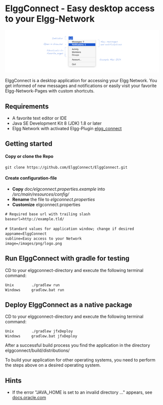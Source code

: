 # ElggConnect - Easy desktop access to your Elgg-Network

![ElggConnect Icon](doc/images/screenshot.png)


ElggConnect is a desktop application for accessing your Elgg Network. You get informed of new messages and notifications or
easily visit your favorite Elgg-Network-Pages with custom shortcuts.


## Requirements

- A favorite text editor or IDE
- Java SE Development Kit 8 (JDK) 1.8 or later 
- Elgg Network with activated Elgg-Plugin [elgg_connect](https://github.com/ElggConnect/elgg_connect.git)

## Getting started


#### Copy or clone the Repo
```
git clone https://github.com/ElggConnect/ElggConnect.git
```
#### Create configuration-file

* **Copy** *doc/elgconnect.properties.example* into */src/main/resources/config/*
* **Rename** the file to *elgconnect.properties*
* **Customize** elgconnect.properties

```
# Required base url with trailing slash
baseurl=http://example.tld/

# Standard values for application window; change if desired
appname=ElggConnect
subline=Easy access to your Network
image=/images/png/logo.png

```

## Run ElggConnect with gradle for testing

CD to your elggconnect-directory and execute the following terminal command:

```
Unix        ./gradlew run
Windows     gradlew.bat run

```

## Deploy ElggConnect as a native package

CD to your elggconnect-directory and execute the following terminal command:

```
Unix        ./gradlew jfxDeploy
Windows     gradlew.bat jfxDeploy

```

After a successful build process you find the application in the directory elggconnect/build/distributions/

To build your application for other operating systems, you need to perform the steps above on a desired operating system.

## Hints

* If the error "JAVA\_HOME is set to an invalid directory ..." appears, see [docs.oracle.com](http://docs.oracle.com/cd/E19182-01/820-7851/inst_cli_jdk_javahome_t/index.html)
